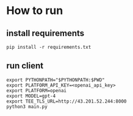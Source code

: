 # How to run
## install requirements
```
pip install -r requirements.txt
```
## run client
```
export PYTHONPATH="$PYTHONPATH:$PWD"
export PLATFORM_API_KEY=<openai_api_key>
export PLATFORM=openai
export MODEL=gpt-4
export TEE_TLS_URL=http://43.201.52.244:8000
python3 main.py
```
